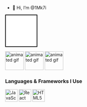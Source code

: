 - 👋 Hi, I’m @1Mk7i

<div style="width: 100px; height: 100px; background-color: white; border: 2px solid black"></div>
<p align="left">
    <img src="https://media.giphy.com/media/3oEjI6SIIHBdRxXI40/giphy.gif" alt="animated gif" width="60" height="60"/>
    <img src="https://media.giphy.com/media/26tn33aiTi1jkl6H6/giphy.gif" alt="animated gif" width="60" height="60"/>
    <img src="https://media.giphy.com/media/3o7aDczn2yfC0w9T5W/giphy.gif" alt="animated gif" width="60" height="60"/>
</p>

<h3>Languages & Frameworks I Use</h3>
<p align="left">
    <img src="https://cdn.jsdelivr.net/gh/devicons/devicon/icons/javascript/javascript-original.svg" alt="JavaScript" width="40" height="40"/>
    <img src="https://cdn.jsdelivr.net/gh/devicons/devicon/icons/react/react-original.svg" alt="React" width="40" height="40"/>
    <img src="https://cdn.jsdelivr.net/gh/devicons/devicon/icons/html5/html5-original.svg" alt="HTML5" width="40" height="40"/>
</p>
